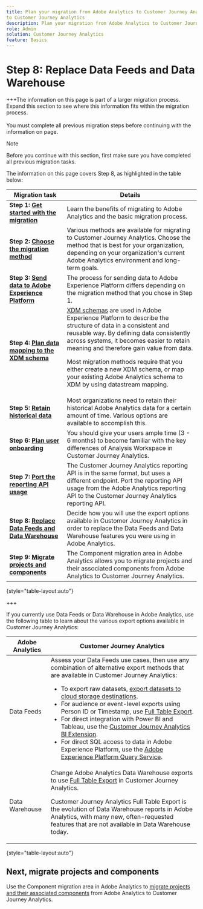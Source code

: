 ```yaml
---
title: Plan your migration from Adobe Analytics to Customer Journey Analytics
to Customer Journey Analytics
description: Plan your migration from Adobe Analytics to Customer Journey Analytics
role: Admin
solution: Customer Journey Analytics
feature: Basics
---
```

# Step 8: Replace Data Feeds and Data Warehouse

+++The information on this page is part of a larger migration process. Expand this section to see where this information fits within the migration process. </br></br>You must complete all previous migration steps before continuing with the information on page.

>[!NOTE]
>
>Before you continue with this section, first make sure you have completed all previous migration tasks.
>
>The information on this page covers Step 8, as highlighted in the table below: 
>
>| Migration task | Details |
>|---------|----------|
>| **Step 1: [Get started with the migration](/help/getting-started/cja-migration/cja-migration-getstarted.md)** | Learn the benefits of migrating to Adobe Analytics and the basic migration process. |
>| **Step 2: [Choose the migration method](/help/getting-started/cja-migration/cja-migration-method.md)** | Various methods are available for migrating to Customer Journey Analytics. Choose the method that is best for your organization, depending on your organization's current Adobe Analytics environment and long-term goals. | 
>| **Step 3: [Send data to Adobe Experience Platform](/help/getting-started/cja-migration/cja-migration-send-to-platform.md)** | The process for sending data to Adobe Experience Platform differs depending on the migration method that you chose in Step 1. | 
>| **Step 4: [Plan data mapping to the XDM schema](/help/getting-started/cja-migration/cja-migration-xdm.md)** | [XDM schemas](https://experienceleague.adobe.com/en/docs/experience-platform/xdm/home#xdm-schemas) are used in Adobe Experience Platform to describe the structure of data in a consistent and reusable way. By defining data consistently across systems, it becomes easier to retain meaning and therefore gain value from data.<p>Most migration methods require that you either create a new XDM schema, or map your existing Adobe Analytics schema to XDM by using datastream mapping.</p>  |
>| **Step 5: [Retain historical data](/help/getting-started/cja-migration/cja-migration-historical-data.md)** | Most organizations need to retain their historical Adobe Analytics data for a certain amount of time. Various options are available to accomplish this. | 
>| **Step 6: [Plan user onboarding](/help/getting-started/cja-migration/cja-migration-onboarding.md)** | You should give your users ample time (3 - 6 months) to become familiar with the key differences of Analysis Workspace in Customer Journey Analytics. | 
>| **Step 7: [Port the reporting API usage](/help/getting-started/cja-migration/cja-migration-api.md)** | The Customer Journey Analytics reporting API is in the same format, but uses a different endpoint. Port the reporting API usage from the Adobe Analytics reporting API to the Customer Journey Analytics reporting API. | 
>| <span class="preview">**Step 8: [Replace Data Feeds and Data Warehouse](/help/getting-started/cja-migration/cja-migration-export-options.md)**</span> | <span class="preview">Decide how you will use the export options available in Customer Journey Analytics in order to replace the Data Feeds and Data Warehouse features you were using in Adobe Analytics.</span>  |
>| **Step 9: [Migrate projects and components](/help/getting-started/cja-migration/cja-migration-projects.md)** | The Component migration area in Adobe Analytics allows you to migrate projects and their associated components from Adobe Analytics to Customer Journey Analytics.  |
>
>{style="table-layout:auto"}

+++

If you currently use Data Feeds or Data Warehouse in Adobe Analytics, use the following table to learn about the various export options available in Customer Journey Analytics:

| Adobe Analytics | Customer Journey Analytics | 
|---------|----------|
| Data Feeds | Assess your Data Feeds use cases, then use any combination of alternative export methods that are available in Customer Journey Analytics: <ul><li>To export raw datasets, [export datasets to cloud storage destinations](https://experienceleague.adobe.com/en/docs/experience-platform/destinations/ui/activate/export-datasets).​</li><li>For audience or event-level exports using Person ID or Timestamp, use [Full Table Export](/help/analysis-workspace/export/export-cloud.md).​</li><li>For direct integration with Power BI and Tableau, use the [Customer Journey Analytics BI Extension](https://experienceleague.adobe.com/en/docs/analytics-platform/using/cja-dataviews/bi-extension).​</li><li>For direct SQL access to data in Adobe Experience Platform, use the [Adobe Experience Platform Query Service](https://experienceleague.adobe.com/en/docs/experience-platform/query/home).</li></ul> | 
| Data Warehouse | Change Adobe Analytics Data Warehouse exports to use [Full Table Export](/help/analysis-workspace/export/export-cloud.md) in Customer Journey Analytics.<p>Customer Journey Analytics Full Table Export is the evolution of Data Warehouse reports in Adobe Analytics, with many new, often-requested features that are not available in Data Warehouse today.</p> | 

{style="table-layout:auto"}

## Next, migrate projects and components

Use the Component migration area in Adobe Analytics to [migrate projects and their associated components](/help/getting-started/cja-migration/cja-migration-projects.md) from Adobe Analytics to Customer Journey Analytics. 
